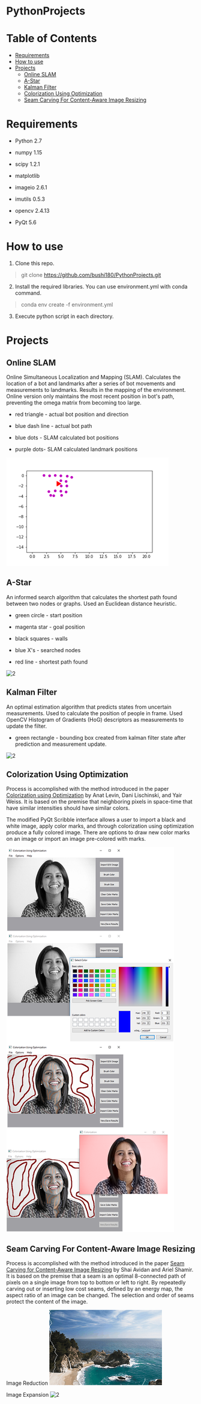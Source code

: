# PythonProjects

# Table of Contents
   * [Requirements](#requirements)
   * [How to use](#how-to-use)
   * [Projects](#projects)
      * [Online SLAM](#online-slam)
	  * [A-Star](#a-star)
	  * [Kalman Filter](#kalman-filter)
	  * [Colorization Using Optimization](#colorization-using-optimization)
	  * [Seam Carving For Content-Aware Image Resizing](#seam-carving-for-content-aware-image-resizing)
	  
# Requirements

- Python 2.7

- numpy 1.15

- scipy 1.2.1

- matplotlib

- imageio 2.6.1

- imutils 0.5.3

- opencv 2.4.13

- PyQt 5.6

# How to use

1. Clone this repo.

> git clone https://github.com/bushi180/PythonProjects.git


2. Install the required libraries. You can use environment.yml with conda command.

> conda env create -f environment.yml


3. Execute python script in each directory.

# Projects

## Online SLAM

Online Simultaneous Localization and Mapping (SLAM). Calculates the location of a bot and landmarks after a series of 
bot movements and measurements to landmarks. Results in the mapping of the environment. Online version only maintains 
the most recent position in bot's path, preventing the omega matrix from becoming too large.

- red triangle - actual bot position and direction

- blue dash line - actual bot path

- blue dots - SLAM calculated bot positions

- purple dots- SLAM calculated landmark positions

![2](https://github.com/bushi180/PythonProjects/blob/master/ProjectImages/onlineSLAM.gif)

## A-Star

An informed search algorithm that calculates the shortest path found between two nodes or graphs. Used an Euclidean 
distance heuristic.

- green circle - start position

- magenta star - goal position

- black squares - walls

- blue X's - searched nodes

- red line - shortest path found

![2](https://github.com/bushi180/PythonProjects/blob/master/ProjectImages/aStar.gif)

## Kalman Filter

An optimal estimation algorithm that predicts states from uncertain measurements. Used to calculate the position 
of people in frame. Used OpenCV Histogram of Gradients (HoG) descriptors as measurements to update the filter.

- green rectangle - bounding box created from kalman filter state after prediction and measurement update.

![2](https://github.com/bushi180/PythonProjects/blob/master/ProjectImages/kalmanFilter.gif)

## Colorization Using Optimization

Process is accomplished with the method introduced in the paper [Colorization using Optimization](https://www.cs.huji.ac.il/~yweiss/Colorization/)
by Anat Levin, Dani Lischinski, and Yair Weiss. It is based on the premise that neighboring pixels in space-time 
that have similar intensities should have similar colors.

The modified PyQt Scribble interface allows a user to import a black and white image, apply color marks, 
and through colorization using optimization produce a fully colored image. There are options to draw new 
color marks on an image or import an image pre-colored with marks.

![2](https://github.com/bushi180/PythonProjects/blob/master/ProjectImages/colorOpGui1.png)

## Seam Carving For Content-Aware Image Resizing

Process is accomplished with the method introduced in the paper [Seam Carving for Content-Aware Image Resizing](http://www.faculty.idc.ac.il/arik/SCWeb/imret/index.html) 
by Shai Avidan and Ariel Shamir. It is based on the premise that a seam is an optimal 8-connected path of pixels 
on a single image from top to bottom or left to right. By repeatedly carving out or inserting low cost 
seams, defined by an energy map, the aspect ratio of an image can be changed. The selection and order of seams protect 
the content of the image.

Image Reduction
![2](https://github.com/bushi180/PythonProjects/blob/master/ProjectImages/seamRemoving.gif)

Image Expansion
![2](https://github.com/bushi180/PythonProjects/blob/master/ProjectImages/seamAdding.gif)